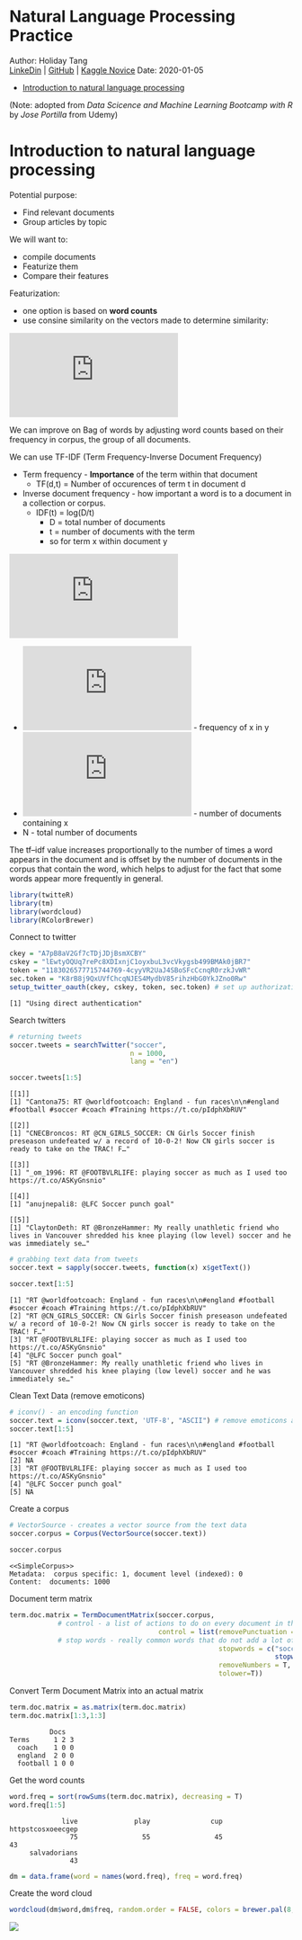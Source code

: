Natural Language Processing Practice
================
Author: Holiday Tang  
[LinkeDin](https://www.linkedin.com/in/holiday-t/) |
[GitHub](https://github.com/holiday007) | [Kaggle
Novice](https://www.kaggle.com/holibae007)
Date: 2020-01-05

  - [Introduction to natural language
    processing](#introduction-to-natural-language-processing)

(Note: adopted from *Data Scicence and Machine Learning Bootcamp with R*
by *Jose Portilla* from Udemy)

# Introduction to natural language processing

Potential purpose:

  - Find relevant documents
  - Group articles by topic

We will want to:

  - compile documents
  - Featurize them
  - Compare their features

Featurization:

  - one option is based on **word counts**
  - use consine similarity on the vectors made to determine similarity:

  
![
sim(A,B) = cos(\\theta) = \\frac{A\\cdot B}{||A||\*||B||}
](https://latex.codecogs.com/png.latex?%0Asim%28A%2CB%29%20%3D%20cos%28%5Ctheta%29%20%3D%20%5Cfrac%7BA%5Ccdot%20B%7D%7B%7C%7CA%7C%7C%2A%7C%7CB%7C%7C%7D%0A
"
sim(A,B) = cos(\\theta) = \\frac{A\\cdot B}{||A||*||B||}
")  

We can improve on Bag of words by adjusting word counts based on their
frequency in corpus, the group of all documents.

We can use TF-IDF (Term Frequency-Inverse Document Frequency)

  - Term frequency - **Importance** of the term within that document
      - TF(d,t) = Number of occurences of term t in document d
  - Inverse document frequency - how important a word is to a document
    in a collection or corpus.
      - IDF(t) = log(D/t)
          - D = total number of documents
          - t = number of documents with the term
          - so for term x within document y

  
![
W\_{x,y} = tf\_{x,y} \\cdot log(N/df\_x)
](https://latex.codecogs.com/png.latex?%0AW_%7Bx%2Cy%7D%20%3D%20tf_%7Bx%2Cy%7D%20%5Ccdot%20log%28N%2Fdf_x%29%0A
"
W_{x,y} = tf_{x,y} \\cdot log(N/df_x)
")  

  - ![tf\_{x,y}](https://latex.codecogs.com/png.latex?tf_%7Bx%2Cy%7D
    "tf_{x,y}") - frequency of x in y
  - ![df\_x](https://latex.codecogs.com/png.latex?df_x "df_x") - number
    of documents containing x
  - N - total number of documents

The tf–idf value increases proportionally to the number of times a word
appears in the document and is offset by the number of documents in the
corpus that contain the word, which helps to adjust for the fact that
some words appear more frequently in general.

``` r
library(twitteR)
library(tm)
library(wordcloud)
library(RColorBrewer)
```

Connect to twitter

``` r
ckey = "A7pB8aV2Gf7cTDjJDjBsmXCBY"
cskey = "lEwtyOQUq7rePc8XDIxnjC1oyxbuL3vcVkygsb499BMAk0jBR7"
token = "1183026577715744769-4cyyVR2UaJ4SBoSFcCcnqR0rzkJvWR"
sec.token = "K8rB8j9QxUVfChcqNJES4MydbV85rihzHbG0YkJZno0Rw"
setup_twitter_oauth(ckey, cskey, token, sec.token) # set up authorization
```

    [1] "Using direct authentication"

Search twitters

``` r
# returning tweets
soccer.tweets = searchTwitter("soccer", 
                              n = 1000,
                              lang = "en")
```

``` r
soccer.tweets[1:5]
```

    [[1]]
    [1] "Cantona75: RT @worldfootcoach: England - fun races\n\n#england #football #soccer #coach #Training https://t.co/pIdphXbRUV"
    
    [[2]]
    [1] "CNECBroncos: RT @CN_GIRLS_SOCCER: CN Girls Soccer finish preseason undefeated w/ a record of 10-0-2! Now CN girls soccer is ready to take on the TRAC! F…"
    
    [[3]]
    [1] "_om_1996: RT @FOOTBVLRLIFE: playing soccer as much as I used too https://t.co/ASKyGnsnio"
    
    [[4]]
    [1] "anujnepali8: @LFC Soccer punch goal"
    
    [[5]]
    [1] "ClaytonDeth: RT @BronzeHammer: My really unathletic friend who lives in Vancouver shredded his knee playing (low level) soccer and he was immediately se…"

``` r
# grabbing text data from tweets
soccer.text = sapply(soccer.tweets, function(x) x$getText())
```

``` r
soccer.text[1:5]
```

    [1] "RT @worldfootcoach: England - fun races\n\n#england #football #soccer #coach #Training https://t.co/pIdphXbRUV"                              
    [2] "RT @CN_GIRLS_SOCCER: CN Girls Soccer finish preseason undefeated w/ a record of 10-0-2! Now CN girls soccer is ready to take on the TRAC! F…"
    [3] "RT @FOOTBVLRLIFE: playing soccer as much as I used too https://t.co/ASKyGnsnio"                                                              
    [4] "@LFC Soccer punch goal"                                                                                                                      
    [5] "RT @BronzeHammer: My really unathletic friend who lives in Vancouver shredded his knee playing (low level) soccer and he was immediately se…"

Clean Text Data (remove emoticons)

``` r
# iconv() - an encoding function
soccer.text = iconv(soccer.text, 'UTF-8', "ASCII") # remove emoticons and characters that are not in utf8
soccer.text[1:5]
```

``` 
[1] "RT @worldfootcoach: England - fun races\n\n#england #football #soccer #coach #Training https://t.co/pIdphXbRUV"
[2] NA                                                                                                              
[3] "RT @FOOTBVLRLIFE: playing soccer as much as I used too https://t.co/ASKyGnsnio"                                
[4] "@LFC Soccer punch goal"                                                                                        
[5] NA                                                                                                              
```

Create a corpus

``` r
# VectorSource - creates a vector source from the text data
soccer.corpus = Corpus(VectorSource(soccer.text))
```

``` r
soccer.corpus
```

    <<SimpleCorpus>>
    Metadata:  corpus specific: 1, document level (indexed): 0
    Content:  documents: 1000

Document term matrix

``` r
term.doc.matrix = TermDocumentMatrix(soccer.corpus,
            # control - a list of actions to do on every document in the corpus
                                     control = list(removePunctuation = T,
            # stop words - really common words that do not add a lot of info, basically removing them here
                                                    stopwords = c("soccer",
                                                                  stopwords("en")),
                                                    removeNumbers = T, 
                                                    tolower=T))
```

Convert Term Document Matrix into an actual matrix

``` r
term.doc.matrix = as.matrix(term.doc.matrix)
term.doc.matrix[1:3,1:3]
```

``` 
          Docs
Terms      1 2 3
  coach    1 0 0
  england  2 0 0
  football 1 0 0
```

Get the word counts

``` r
word.freq = sort(rowSums(term.doc.matrix), decreasing = T)
word.freq[1:5]
```

``` 
             live              play               cup httpstcosxoeecgep 
               75                55                45                43 
     salvadorians 
               43 
```

``` r
dm = data.frame(word = names(word.freq), freq = word.freq)
```

Create the word cloud

``` r
wordcloud(dm$word,dm$freq, random.order = FALSE, colors = brewer.pal(8, "Dark2"))
```

![](Natural_Language_Processing_files/figure-gfm/unnamed-chunk-14-1.png)<!-- -->
